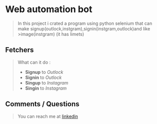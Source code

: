 # Web automation bot
>In this project i crated a program using python selenium that can make signup(outlock,instgram),signin(instgram,outlock)and like >image(instgram) (it has limets) 
## Fetchers
>What can it do :
>* **Signup** to *Outlock* 
>* **Signin** to *Outlock*
>* **Singup** to *Instagram*
>* **Singin** to *Instagram*
## Comments / Questions
>You can reach me at [linkedin](https://www.linkedin.com/in/khalid-dies-195797203/)
